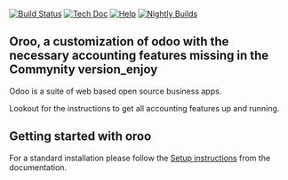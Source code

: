 [![Build Status](http://runbot.odoo.com/runbot/badge/flat/1/master.svg)](http://runbot.odoo.com/runbot)
[![Tech Doc](http://img.shields.io/badge/master-docs-875A7B.svg?style=flat&colorA=8F8F8F)](http://www.odoo.com/documentation/master)
[![Help](http://img.shields.io/badge/master-help-875A7B.svg?style=flat&colorA=8F8F8F)](https://www.odoo.com/forum/help-1)
[![Nightly Builds](http://img.shields.io/badge/master-nightly-875A7B.svg?style=flat&colorA=8F8F8F)](http://nightly.odoo.com/)

Oroo, a customization of odoo with the necessary accounting features missing in the Commynity version_enjoy
----

Odoo is a suite of web based open source business apps.

Lookout for the instructions to get all accounting features up and running.


Getting started with oroo
-------------------------
For a standard installation please follow the <a href="https://www.odoo.com/documentation/master/setup/install.html">Setup instructions</a>
from the documentation.


